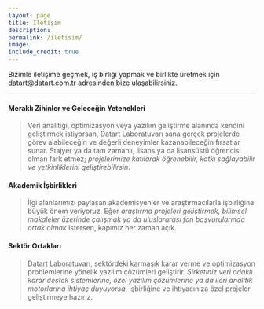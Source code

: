 ```yaml
---
layout: page
title: İletişim
description: 
permalink: /iletisim/
image:
include_credit: true
---
```

<p class="iletisim-yazi">
Bizimle iletişime geçmek, iş birliği yapmak ve birlikte üretmek için 
<a href="mailto:datart@datart.com.tr">datart@datart.com.tr</a> adresinden bize ulaşabilirsiniz.
</p>

---

#### Meraklı Zihinler ve Geleceğin Yetenekleri
> Veri analitiği, optimizasyon veya yazılım geliştirme alanında kendini geliştirmek istiyorsan, Datart Laboratuvarı sana gerçek projelerde görev alabileceğin ve değerli deneyimler kazanabileceğin fırsatlar sunar. Stajyer ya da tam zamanlı, lisans ya da lisansüstü öğrencisi olman fark etmez; *projelerimize katılarak öğrenebilir, katkı sağlayabilir ve yetkinliklerini geliştirebilirsin*.

#### Akademik İşbirlikleri
> İlgi alanlarımızı paylaşan akademisyenler ve araştırmacılarla işbirliğine büyük önem veriyoruz. Eğer *araştırma projeleri geliştirmek, bilimsel makaleler üzerinde çalışmak ya da uluslararası fon başvurularında ortak olmak* istersen, kapımız her zaman açık.

#### Sektör Ortakları
> Datart Laboratuvarı, sektördeki karmaşık karar verme ve optimizasyon problemlerine yönelik yazılım çözümleri geliştirir. *Şirketiniz veri odaklı karar destek sistemlerine, özel yazılım çözümlerine ya da ileri analitik motorlarına ihtiyaç duyuyorsa*, işbirliğine ve ihtiyacınıza özel projeler geliştirmeye hazırız. 
